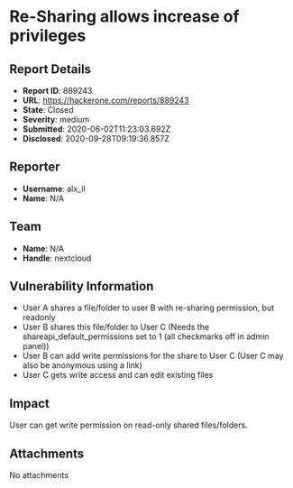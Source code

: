 # Re-Sharing allows increase of privileges

## Report Details
- **Report ID**: 889243
- **URL**: https://hackerone.com/reports/889243
- **State**: Closed
- **Severity**: medium
- **Submitted**: 2020-06-02T11:23:03.692Z
- **Disclosed**: 2020-09-28T09:19:36.857Z

## Reporter
- **Username**: alx_il
- **Name**: N/A

## Team
- **Name**: N/A
- **Handle**: nextcloud

## Vulnerability Information
- User A shares a file/folder to user B with re-sharing permission, but readonly
- User B shares this file/folder to User C (Needs the shareapi_default_permissions set to 1 (all checkmarks off in admin panel))
- User B can add write permissions for the share to User C (User C may also be anonymous using a link)
- User C gets write access and can edit existing files

## Impact

User can get write permission on read-only shared files/folders.

## Attachments
No attachments
